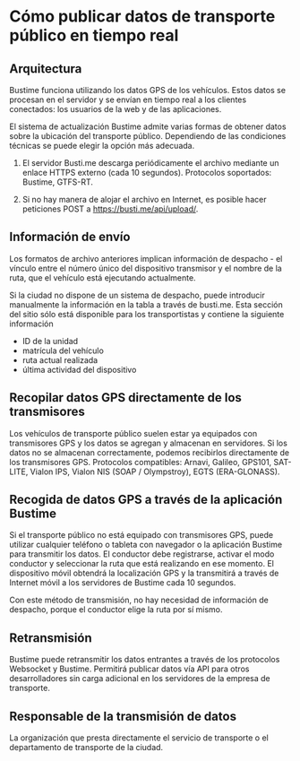 # Cómo publicar datos de transporte público en tiempo real

## Arquitectura
Bustime funciona utilizando los datos GPS de los vehículos. Estos datos se procesan en el servidor y se envían en tiempo real a los clientes conectados: los usuarios de la web y de las aplicaciones.

El sistema de actualización Bustime admite varias formas de obtener datos sobre la ubicación del transporte público. Dependiendo de las condiciones técnicas se puede elegir la opción más adecuada.

1. El servidor Busti.me descarga periódicamente el archivo mediante un enlace HTTPS externo (cada 10 segundos). Protocolos soportados: Bustime, GTFS-RT.

2. Si no hay manera de alojar el archivo en Internet, es posible hacer peticiones POST a https://busti.me/api/upload/.

## Información de envío

Los formatos de archivo anteriores implican información de despacho - el vínculo entre el número único del dispositivo transmisor y el nombre de la ruta, que el vehículo está ejecutando actualmente.

Si la ciudad no dispone de un sistema de despacho, puede introducir manualmente la información en la tabla a través de busti.me. Esta sección del sitio sólo está disponible para los transportistas y contiene la siguiente información
- ID de la unidad
- matrícula del vehículo
- ruta actual realizada
- última actividad del dispositivo

## Recopilar datos GPS directamente de los transmisores
Los vehículos de transporte público suelen estar ya equipados con transmisores GPS y los datos se agregan y almacenan en servidores. Si los datos no se almacenan correctamente, podemos recibirlos directamente de los transmisores GPS. Protocolos compatibles: Arnavi, Galileo, GPS101, SAT-LITE, Vialon IPS, Vialon NIS (SOAP / Olympstroy), EGTS (ERA-GLONASS).

## Recogida de datos GPS a través de la aplicación Bustime
Si el transporte público no está equipado con transmisores GPS, puede utilizar cualquier teléfono o tableta con navegador o la aplicación Bustime para transmitir los datos. El conductor debe registrarse, activar el modo conductor y seleccionar la ruta que está realizando en ese momento. El dispositivo móvil obtendrá la localización GPS y la transmitirá a través de Internet móvil a los servidores de Bustime cada 10 segundos.

Con este método de transmisión, no hay necesidad de información de despacho, porque el conductor elige la ruta por sí mismo.

## Retransmisión
Bustime puede retransmitir los datos entrantes a través de los protocolos Websocket y Bustime. Permitirá publicar datos vía API para otros desarrolladores sin carga adicional en los servidores de la empresa de transporte.

## Responsable de la transmisión de datos
La organización que presta directamente el servicio de transporte o el departamento de transporte de la ciudad.
